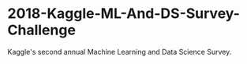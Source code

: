 # 2018-Kaggle-ML-And-DS-Survey-Challenge
Kaggle's second annual Machine Learning and Data Science Survey.

